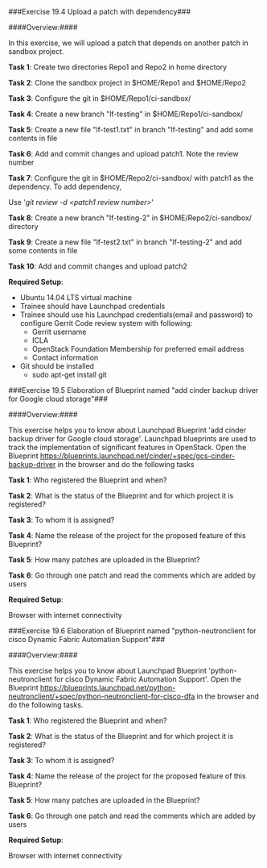 ###Exercise 19.4 Upload a patch with dependency###

####Overview:####

In this exercise, we will upload a patch that depends on another patch in sandbox project.

**Task 1**: Create two directories Repo1 and Repo2 in home directory

**Task 2**: Clone the sandbox project in $HOME/Repo1 and $HOME/Repo2

**Task 3**: Configure the git in $HOME/Repo1/ci-sandbox/

**Task 4**: Create a new branch "lf-testing" in $HOME/Repo1/ci-sandbox/

**Task 5**: Create a new file "lf-test1.txt" in branch "lf-testing" and add some contents in file

**Task 6**: Add and commit changes and upload patch1. Note the review number

**Task 7**: Configure the git in $HOME/Repo2/ci-sandbox/ with patch1 as the dependency. To add dependency,

Use '*git review -d \<patch1 review number\>*'

**Task 8**: Create a new branch "lf-testing-2" in $HOME/Repo2/ci-sandbox/ directory

**Task 9**: Create a new file "lf-test2.txt" in branch "lf-testing-2" and add some contents in file

**Task 10**: Add and commit changes and upload patch2


**Required Setup**:

* Ubuntu 14.04 LTS virtual machine
* Trainee should have Launchpad credentials
* Trainee should use his Launchpad credentials(email and password) to configure Gerrit Code review system with following:
  * Gerrit username
  * ICLA
  * OpenStack Foundation Membership for preferred email address
  * Contact information
* Git should be installed
  * sudo apt-get install git



###Exercise 19.5 Elaboration of Blueprint named "add cinder backup driver for Google cloud storage"###

####Overview:####

This exercise helps you to know about Launchpad Blueprint 'add cinder backup driver for Google cloud storage'. Launchpad blueprints are used to track the implementation of significant features in OpenStack. Open the
Blueprint https://blueprints.launchpad.net/cinder/+spec/gcs-cinder-backup-driver in the browser and do the following tasks

**Task 1**: Who registered the Blueprint and when?

**Task 2**: What is the status of the Blueprint and for which project it is registered?

**Task 3**: To whom it is assigned?

**Task 4**: Name the release of the project for the proposed feature of this Blueprint?

**Task 5**: How many patches are uploaded in the Blueprint?

**Task 6**: Go through one patch and read the comments which are added by users


**Required Setup**:

Browser with internet connectivity



###Exercise 19.6 Elaboration of Blueprint named "python-neutronclient for cisco Dynamic Fabric Automation Support"###

####Overview:####

This exercise helps you to know about Launchpad Blueprint 'python-neutronclient for cisco Dynamic Fabric
Automation Support'. Open the Blueprint https://blueprints.launchpad.net/python-neutronclient/+spec/python-neutronclient-for-cisco-dfa in the browser and do the following tasks.

**Task 1**: Who registered the Blueprint and when?

**Task 2**: What is the status of the Blueprint and for which project it is registered?

**Task 3**: To whom it is assigned?

**Task 4**: Name the release of the project for the proposed feature of this Blueprint?

**Task 5**: How many patches are uploaded in the Blueprint?

**Task 6**: Go through one patch and read the comments which are added by users


**Required Setup**:

Browser with internet connectivity
